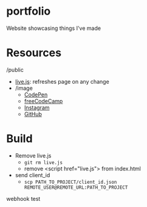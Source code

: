 # portfolio
Website showcasing things I've made

# Resources
/public
- [live.js](http://livejs.com/): refreshes page on any change
- /image
    * [CodePen](https://blog.codepen.io/documentation/brand-assets/logos/)
    * [freeCodeCamp](https://design-style-guide.freecodecamp.org/)
    * [Instagram](https://en.instagram-brand.com/assets/glyph-icon)
    * [GitHub](https://github.com/logos)
    
# Build
- Remove live.js
    + `git rm live.js`
    + remove \<script href="live.js"> from index.html
- send client_id
    + `scp PATH_TO_PROJECT/client_id.json REMOTE_USER@REMOTE_URL:PATH_TO_PROJECT`

webhook test
